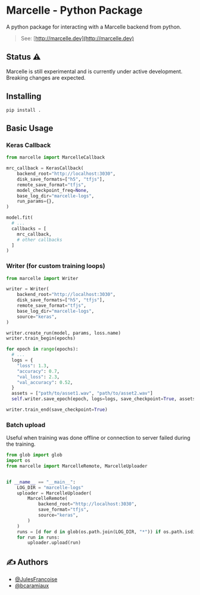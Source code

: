 # Marcelle - Python Package

A python package for interacting with a Marcelle backend from python.

> See: [http://marcelle.dev](http://marcelle.dev)

## Status ⚠️

Marcelle is still experimental and is currently under active development. Breaking changes are expected.

## Installing

```shell
pip install .
```

## Basic Usage

### Keras Callback

```py
from marcelle import MarcelleCallback

mrc_callback = KerasCallback(
    backend_root="http://localhost:3030",
    disk_save_formats=["h5", "tfjs"],
    remote_save_format="tfjs",
    model_checkpoint_freq=None,
    base_log_dir="marcelle-logs",
    run_params={},
)

model.fit(
  # ...
  callbacks = [
    mrc_callback,
    # other callbacks
  ]
)
```

### Writer (for custom training loops)

```py
from marcelle import Writer

writer = Writer(
    backend_root="http://localhost:3030",
    disk_save_formats=["h5", "tfjs"],
    remote_save_format="tfjs",
    base_log_dir="marcelle-logs",
    source="keras",
)

writer.create_run(model, params, loss.name)
writer.train_begin(epochs)

for epoch in range(epochs):
  # ...
  logs = {
    "loss": 1.3,
    "accuracy": 0.7,
    "val_loss": 2.3,
    "val_accuracy": 0.52,
  }
  assets = ["path/to/asset1.wav", "path/to/asset2.wav"]
  self.writer.save_epoch(epoch, logs=logs, save_checkpoint=True, assets=assets)

writer.train_end(save_checkpoint=True)
```

### Batch upload

Useful when training was done offline or connection to server failed during the training.

```py
from glob import glob
import os
from marcelle import MarcelleRemote, MarcelleUploader


if __name__ == "__main__":
    LOG_DIR = "marcelle-logs"
    uploader = MarcelleUploader(
        MarcelleRemote(
            backend_root="http://localhost:3030",
            save_format="tfjs",
            source="keras",
        )
    )
    runs = [d for d in glob(os.path.join(LOG_DIR, "*")) if os.path.isdir(d)]
    for run in runs:
        uploader.upload(run)

```

## ✍️ Authors

- [@JulesFrancoise](https://github.com/JulesFrancoise/)
- [@bcaramiaux](https://github.com/bcaramiaux/)
